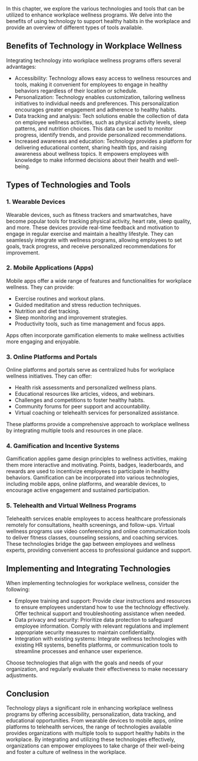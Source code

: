 
In this chapter, we explore the various technologies and tools that can be utilized to enhance workplace wellness programs. We delve into the benefits of using technology to support healthy habits in the workplace and provide an overview of different types of tools available.

**Benefits of Technology in Workplace Wellness**
------------------------------------------------

Integrating technology into workplace wellness programs offers several advantages:

* Accessibility: Technology allows easy access to wellness resources and tools, making it convenient for employees to engage in healthy behaviors regardless of their location or schedule.
* Personalization: Technology enables customization, tailoring wellness initiatives to individual needs and preferences. This personalization encourages greater engagement and adherence to healthy habits.
* Data tracking and analysis: Tech solutions enable the collection of data on employee wellness activities, such as physical activity levels, sleep patterns, and nutrition choices. This data can be used to monitor progress, identify trends, and provide personalized recommendations.
* Increased awareness and education: Technology provides a platform for delivering educational content, sharing health tips, and raising awareness about wellness topics. It empowers employees with knowledge to make informed decisions about their health and well-being.

**Types of Technologies and Tools**
-----------------------------------

### 1. Wearable Devices

Wearable devices, such as fitness trackers and smartwatches, have become popular tools for tracking physical activity, heart rate, sleep quality, and more. These devices provide real-time feedback and motivation to engage in regular exercise and maintain a healthy lifestyle. They can seamlessly integrate with wellness programs, allowing employees to set goals, track progress, and receive personalized recommendations for improvement.

### 2. Mobile Applications (Apps)

Mobile apps offer a wide range of features and functionalities for workplace wellness. They can provide:

* Exercise routines and workout plans.
* Guided meditation and stress reduction techniques.
* Nutrition and diet tracking.
* Sleep monitoring and improvement strategies.
* Productivity tools, such as time management and focus apps.

Apps often incorporate gamification elements to make wellness activities more engaging and enjoyable.

### 3. Online Platforms and Portals

Online platforms and portals serve as centralized hubs for workplace wellness initiatives. They can offer:

* Health risk assessments and personalized wellness plans.
* Educational resources like articles, videos, and webinars.
* Challenges and competitions to foster healthy habits.
* Community forums for peer support and accountability.
* Virtual coaching or telehealth services for personalized assistance.

These platforms provide a comprehensive approach to workplace wellness by integrating multiple tools and resources in one place.

### 4. Gamification and Incentive Systems

Gamification applies game design principles to wellness activities, making them more interactive and motivating. Points, badges, leaderboards, and rewards are used to incentivize employees to participate in healthy behaviors. Gamification can be incorporated into various technologies, including mobile apps, online platforms, and wearable devices, to encourage active engagement and sustained participation.

### 5. Telehealth and Virtual Wellness Programs

Telehealth services enable employees to access healthcare professionals remotely for consultations, health screenings, and follow-ups. Virtual wellness programs use video conferencing and online communication tools to deliver fitness classes, counseling sessions, and coaching services. These technologies bridge the gap between employees and wellness experts, providing convenient access to professional guidance and support.

**Implementing and Integrating Technologies**
---------------------------------------------

When implementing technologies for workplace wellness, consider the following:

* Employee training and support: Provide clear instructions and resources to ensure employees understand how to use the technology effectively. Offer technical support and troubleshooting assistance when needed.
* Data privacy and security: Prioritize data protection to safeguard employee information. Comply with relevant regulations and implement appropriate security measures to maintain confidentiality.
* Integration with existing systems: Integrate wellness technologies with existing HR systems, benefits platforms, or communication tools to streamline processes and enhance user experience.

Choose technologies that align with the goals and needs of your organization, and regularly evaluate their effectiveness to make necessary adjustments.

**Conclusion**
--------------

Technology plays a significant role in enhancing workplace wellness programs by offering accessibility, personalization, data tracking, and educational opportunities. From wearable devices to mobile apps, online platforms to telehealth services, the range of technologies available provides organizations with multiple tools to support healthy habits in the workplace. By integrating and utilizing these technologies effectively, organizations can empower employees to take charge of their well-being and foster a culture of wellness in the workplace.
